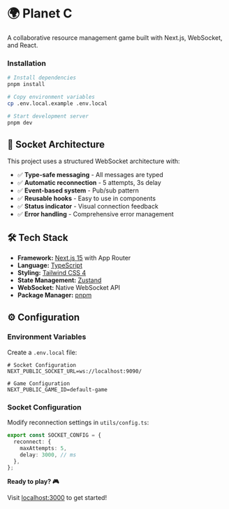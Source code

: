 # 🌍 Planet C

A collaborative resource management game built with Next.js, WebSocket, and React.

### Installation

```bash
# Install dependencies
pnpm install

# Copy environment variables
cp .env.local.example .env.local

# Start development server
pnpm dev
```

## 🔌 Socket Architecture

This project uses a structured WebSocket architecture with:

- ✅ **Type-safe messaging** - All messages are typed
- ✅ **Automatic reconnection** - 5 attempts, 3s delay
- ✅ **Event-based system** - Pub/sub pattern
- ✅ **Reusable hooks** - Easy to use in components
- ✅ **Status indicator** - Visual connection feedback
- ✅ **Error handling** - Comprehensive error management

## 🛠️ Tech Stack

- **Framework:** [Next.js 15](https://nextjs.org/) with App Router
- **Language:** [TypeScript](https://www.typescriptlang.org/)
- **Styling:** [Tailwind CSS 4](https://tailwindcss.com/)
- **State Management:** [Zustand](https://zustand-demo.pmnd.rs/)
- **WebSocket:** Native WebSocket API
- **Package Manager:** [pnpm](https://pnpm.io/)

## ⚙️ Configuration

### Environment Variables

Create a `.env.local` file:

```env
# Socket Configuration
NEXT_PUBLIC_SOCKET_URL=ws://localhost:9090/

# Game Configuration
NEXT_PUBLIC_GAME_ID=default-game
```

### Socket Configuration

Modify reconnection settings in `utils/config.ts`:

```typescript
export const SOCKET_CONFIG = {
  reconnect: {
    maxAttempts: 5,
    delay: 3000, // ms
  },
};
```

**Ready to play? 🎮**

Visit [localhost:3000](http://localhost:3000) to get started!
